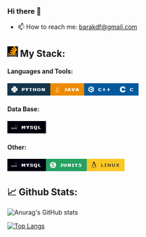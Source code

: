 ### Hi there 👋



[comment]: <> (Here are some ideas to get you started:)

[comment]: <> (- 🔭 I’m currently working on ...)

[comment]: <> (- 🌱 I’m currently learning ...)

[comment]: <> (- 👯 I’m looking to collaborate on ...)

[comment]: <> (- 🤔 I’m looking for help with ...)

[comment]: <> (- 💬 Ask me about ...)

[comment]: <> (- 📫 How to reach me: ...)

[comment]: <> (- 😄 Pronouns: ...)

[comment]: <> (- ⚡ Fun fact: ...)


[//]: # (- 🎓 I’m a B.Sc. student at the Department of Computer Science and Mathematics in Ariel University.)

[//]: # (- 🔭 I’m currently working on ...)

[//]: # (- 🌱 I’m currently learning ...)

[//]: # (- 👯 I’m looking to collaborate on ...)

[//]: # (- 🤔 I’m looking for help with ...)

[//]: # (- 💬 Ask me about ...)
- 📫 How to reach me: barakdf@gmail.com

[//]: # (- 😄 Pronouns: ...)

[//]: # (- ⚡ Fun fact: ...)
  

[//]: # (-->)

[//]: # ()
[//]: # (/>)


## ![img_8.png](img_8.png) My Stack:


#### Languages and Tools:
![img.png](img.png)![img_1.png](img_1.png)![img_2.png](img_2.png)![img_3.png](img_3.png)

#### Data Base:
![img_4.png](img_4.png)

#### Other:
![img_4.png](img_4.png)![img_6.png](img_6.png)![img_7.png](img_7.png)


## 📈 Github Stats:


![Anurag's GitHub stats](https://github-readme-stats.vercel.app/api?username=barakdf&show_icons=true&theme=react)



[![Top Langs](https://github-readme-stats.vercel.app/api/top-langs/?username=barakdf&layout=compact&theme=react)](https://github.com/anuraghazra/github-readme-stats)

